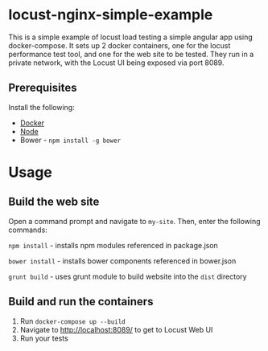 # locust-nginx-simple-example
This is a simple example of locust load testing a simple angular app using docker-compose.
It sets up 2 docker containers, one for the locust performance test tool, and one for the web site
to be tested.  They run in a private network, with the Locust UI being exposed
via port 8089.

## Prerequisites
Install the following:
* [Docker](https://docs.docker.com/engine/installation/)
* [Node](https://nodejs.org/en/download/)
* Bower - `npm install -g bower`

# Usage

## Build the web site
Open a command prompt and navigate to `my-site`.  Then, enter the following commands:

`npm install` - installs npm modules referenced in package.json

`bower install` - installs bower components referenced in bower.json

`grunt build` - uses grunt module to build website into the `dist` directory

## Build and run the containers

1. Run `docker-compose up --build`
1. Navigate to [http://localhost:8089/](http://localhost:8089/) to get to Locust Web UI
1. Run your tests
